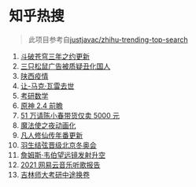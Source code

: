 # 知乎热搜

> 此项目参考自[justjavac/zhihu-trending-top-search](https://github.com/justjavac/zhihu-trending-top-search/blob/main/utils.ts)

<!-- BEGIN -->
  <!-- 最后更新时间:Mon Dec 27 2021 13:24:32 GMT+0000 (Coordinated Universal Time) -->
  1. [斗破苍穹三年之约更新](https://www.zhihu.com/search?q=斗破苍穹三年之约)
1. [三只松鼠广告被质疑丑化国人](https://www.zhihu.com/search?q=三只松鼠)
1. [陕西疫情](https://www.zhihu.com/search?q=陕西疫情)
1. [让-马克·瓦雷去世](https://www.zhihu.com/search?q=让马克去世)
1. [考研数学](https://www.zhihu.com/search?q=考研数学)
1. [原神 2.4 前瞻](https://www.zhihu.com/search?q=原神)
1. [51 万请陈小春带货仅卖 5000 元](https://www.zhihu.com/search?q=陈小春)
1. [魔法使之夜动画化](https://www.zhihu.com/search?q=魔法使之夜)
1. [凡人修仙传年番更新](https://www.zhihu.com/search?q=凡人修仙传)
1. [羽生结弦晋级北京冬奥会](https://www.zhihu.com/search?q=羽生结弦)
1. [詹姆斯·韦伯望远镜发射升空](https://www.zhihu.com/search?q=韦伯望远镜)
1. [2021 网易云音乐听歌报告](https://www.zhihu.com/search?q=网易云音乐)
1. [吉林师大考研中途换卷](https://www.zhihu.com/search?q=吉林师大考研)
  <!-- END -->